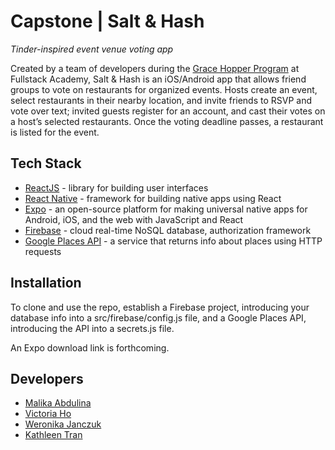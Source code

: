# Capstone | Salt & Hash

_Tinder-inspired event venue voting app_

Created by a team of developers during the [Grace Hopper Program](https://www.gracehopper.com/) at Fullstack Academy, Salt & Hash is an iOS/Android app that allows friend groups to vote on restaurants for organized events. Hosts create an event, select restaurants in their nearby location, and invite friends to RSVP and vote over text; invited guests register for an account, and cast their votes on a host’s selected restaurants. Once the voting deadline passes, a restaurant is listed for the event.

## Tech Stack

* [ReactJS](https://reactjs.org/) - library for building user interfaces
* [React Native](https://reactnative.dev/) - framework for building native apps using React
* [Expo](https://expo.io/) - an open-source platform for making universal native apps for Android, iOS, and the web with JavaScript and React
* [Firebase](firebase.google.com) - cloud real-time NoSQL database, authorization framework
* [Google Places API](https://developers.google.com/maps/documentation/places/web-service/overview) - a service that returns info about places using HTTP requests

## Installation

To clone and use the repo, establish a Firebase project, introducing your database info into a src/firebase/config.js file, and a Google Places API, introducing the API into a secrets.js file.

An Expo download link is forthcoming.

## Developers

* [Malika Abdulina](https://github.com/MalikaAbdulina)
* [Victoria Ho](https://github.com/Victoriaho91)
* [Weronika Janczuk](https://github.com/wjanczuk)
* [Kathleen Tran](https://github.com/serenity8468)